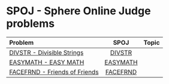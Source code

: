 # SPOJ - Sphere Online Judge problems

| Problem                                                     |  SPOJ   | Topic |
| :------------------ | :---------: | :--------- |
| [DIVSTR - Divisible Strings](https://github.com/youssef7ussien/ProblemSolving/tree/master/SPOJ%20-%20Sphere%20Online%20Judge/DIVSTR%20-%20Divisible%20Strings) | [DIVSTR](https://www.spoj.com/problems/DIVSTR/) | |
| [EASYMATH - EASY MATH](https://github.com/youssef7ussien/ProblemSolving/tree/master/SPOJ%20-%20Sphere%20Online%20Judge/EASYMATH%20-%20EASY%20MATH) | [EASYMATH](https://www.spoj.com/problems/EASYMATH/) |  |
| [FACEFRND - Friends of Friends](https://github.com/youssef7ussien/ProblemSolving/tree/master/SPOJ%20-%20Sphere%20Online%20Judge/FACEFRND%20-%20Friends%20of%20Friends) | [FACEFRND](https://www.spoj.com/problems/FACEFRND/) | |
